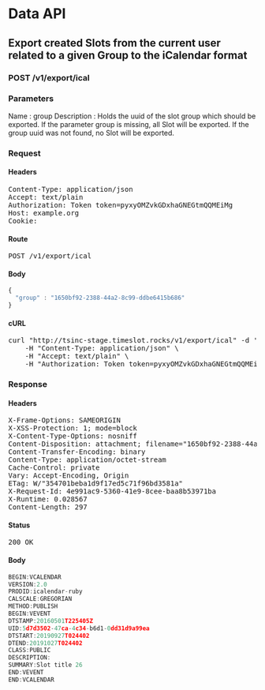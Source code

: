 # Data API

## Export created Slots from the current user related to a given Group to the iCalendar format

### POST /v1/export/ical

### Parameters

Name : group
Description : Holds the uuid of the slot group which should be exported.
If the parameter group is missing, all Slot will be exported.
If the group uuid was not found, no Slot will be exported.

### Request

#### Headers

<pre>Content-Type: application/json
Accept: text/plain
Authorization: Token token=pyxyOMZvkGDxhaGNEGtmQQMEiMg
Host: example.org
Cookie: </pre>

#### Route

<pre>POST /v1/export/ical</pre>

#### Body
```javascript
{
  "group" : "1650bf92-2388-44a2-8c99-ddbe6415b686"
}
```


#### cURL

<pre class="request">curl &quot;http://tsinc-stage.timeslot.rocks/v1/export/ical&quot; -d &#39;{&quot;group&quot;:&quot;1650bf92-2388-44a2-8c99-ddbe6415b686&quot;}&#39; -X POST \
	-H &quot;Content-Type: application/json&quot; \
	-H &quot;Accept: text/plain&quot; \
	-H &quot;Authorization: Token token=pyxyOMZvkGDxhaGNEGtmQQMEiMg&quot;</pre>

### Response

#### Headers

<pre>X-Frame-Options: SAMEORIGIN
X-XSS-Protection: 1; mode=block
X-Content-Type-Options: nosniff
Content-Disposition: attachment; filename=&quot;1650bf92-2388-44a2-8c99-ddbe6415b686.ical&quot;
Content-Transfer-Encoding: binary
Content-Type: application/octet-stream
Cache-Control: private
Vary: Accept-Encoding, Origin
ETag: W/&quot;354701beba1d9f17ed5c71f96bd3581a&quot;
X-Request-Id: 4e991ac9-5360-41e9-8cee-baa8b53971ba
X-Runtime: 0.028567
Content-Length: 297</pre>

#### Status

<pre>200 OK</pre>

#### Body

```javascript
BEGIN:VCALENDAR
VERSION:2.0
PRODID:icalendar-ruby
CALSCALE:GREGORIAN
METHOD:PUBLISH
BEGIN:VEVENT
DTSTAMP:20160501T225405Z
UID:5d7d3502-47ca-4c34-b6d1-0dd31d9a99ea
DTSTART:20190927T024402
DTEND:20191027T024402
CLASS:PUBLIC
DESCRIPTION:
SUMMARY:Slot title 26
END:VEVENT
END:VCALENDAR

```

